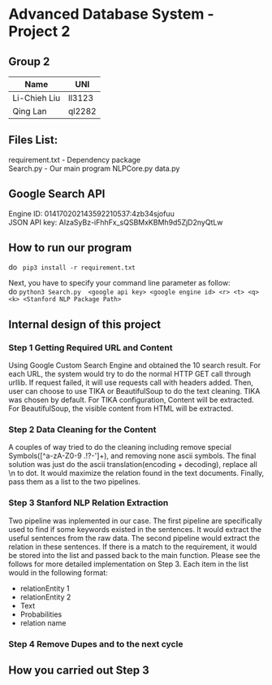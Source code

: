 # Advanced Database System - Project 2

## Group 2
|  Name      |  UNI   |
|------------|--------|
|Li-Chieh Liu| ll3123 |
|  Qing Lan  | ql2282 |

## Files List:
requirement.txt - Dependency package<br>
Search.py - Our main program
NLPCore.py
data.py 


## Google Search API
Engine ID: 014170202143592210537:4zb34sjofuu<br> 
JSON API key: AIzaSyBz-iFhhFx_sQSBMxKBMh9d5ZjD2nyQtLw

## How to run our program
do `` pip3 install -r requirement.txt`` <br>

Next, you have to specify your command line parameter as follow: <br>
do ``python3 Search.py  <google api key> <google engine id> <r> <t> <q> <k> <Stanford NLP Package Path>`` <br>


## Internal design of this project

### Step 1 Getting Required URL and Content
Using Google Custom Search Engine and obtained the 10 search result. For each URL, the system would try to do the normal HTTP GET call through urllib. If request failed, it will use requests call with headers added. Then, user can choose to use TIKA or BeautifulSoup to do the text cleaning. TIKA was chosen by default. For TIKA configuration, Content will be extracted. For BeautifulSoup, the visible content from HTML will be extracted.

### Step 2 Data Cleaning for the Content
A couples of way tried to do the cleaning including remove special Symbols(\[^a-zA-Z0-9 .!?-\']+), and removing none ascii symbols. The final solution was just do the ascii translation(encoding + decoding), replace all \n to dot. It would maximize the relation found in the text documents. Finally, pass them as a list to the two pipelines.

### Step 3 Stanford NLP Relation Extraction
Two pipeline was inplemented in our case. The first pipeline are specifically used to find if some keywords existed in the sentences. It would extract the useful sentences from the raw data. The second pipeline would extract the relation in these sentences. If there is a match to the requirement, it would be stored into the list and passed back to the main function. Please see the follows for more detailed implementation on Step 3. Each item in the list would in the following format:

- relationEntity 1
- relationEntity 2
- Text
- Probabilities
- relation name

### Step 4 Remove Dupes and to the next cycle



## How you carried out Step 3



